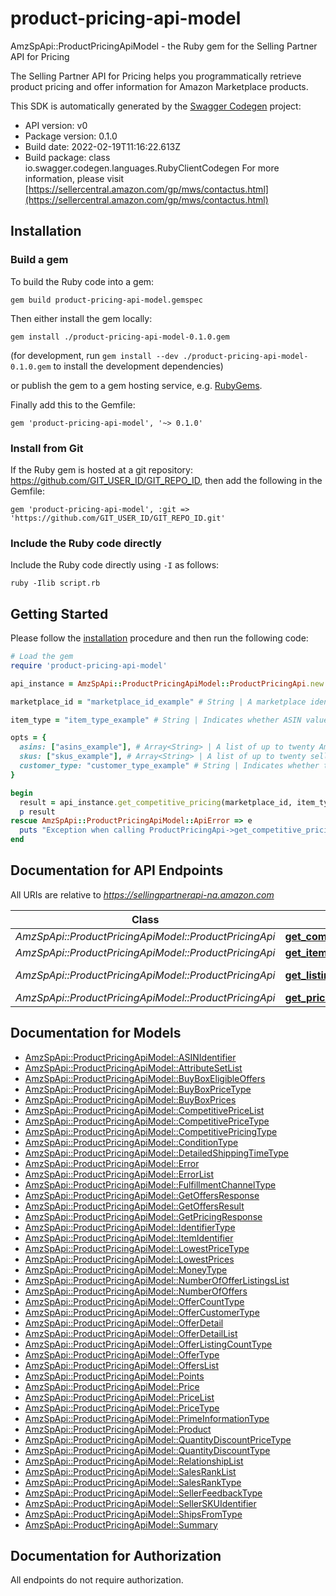 # product-pricing-api-model

AmzSpApi::ProductPricingApiModel - the Ruby gem for the Selling Partner API for Pricing

The Selling Partner API for Pricing helps you programmatically retrieve product pricing and offer information for Amazon Marketplace products.

This SDK is automatically generated by the [Swagger Codegen](https://github.com/swagger-api/swagger-codegen) project:

- API version: v0
- Package version: 0.1.0
- Build date: 2022-02-19T11:16:22.613Z
- Build package: class io.swagger.codegen.languages.RubyClientCodegen
For more information, please visit [https://sellercentral.amazon.com/gp/mws/contactus.html](https://sellercentral.amazon.com/gp/mws/contactus.html)

## Installation

### Build a gem

To build the Ruby code into a gem:

```shell
gem build product-pricing-api-model.gemspec
```

Then either install the gem locally:

```shell
gem install ./product-pricing-api-model-0.1.0.gem
```
(for development, run `gem install --dev ./product-pricing-api-model-0.1.0.gem` to install the development dependencies)

or publish the gem to a gem hosting service, e.g. [RubyGems](https://rubygems.org/).

Finally add this to the Gemfile:

    gem 'product-pricing-api-model', '~> 0.1.0'

### Install from Git

If the Ruby gem is hosted at a git repository: https://github.com/GIT_USER_ID/GIT_REPO_ID, then add the following in the Gemfile:

    gem 'product-pricing-api-model', :git => 'https://github.com/GIT_USER_ID/GIT_REPO_ID.git'

### Include the Ruby code directly

Include the Ruby code directly using `-I` as follows:

```shell
ruby -Ilib script.rb
```

## Getting Started

Please follow the [installation](#installation) procedure and then run the following code:
```ruby
# Load the gem
require 'product-pricing-api-model'

api_instance = AmzSpApi::ProductPricingApiModel::ProductPricingApi.new

marketplace_id = "marketplace_id_example" # String | A marketplace identifier. Specifies the marketplace for which prices are returned.

item_type = "item_type_example" # String | Indicates whether ASIN values or seller SKU values are used to identify items. If you specify Asin, the information in the response will be dependent on the list of Asins you provide in the Asins parameter. If you specify Sku, the information in the response will be dependent on the list of Skus you provide in the Skus parameter. Possible values: Asin, Sku.

opts = { 
  asins: ["asins_example"], # Array<String> | A list of up to twenty Amazon Standard Identification Number (ASIN) values used to identify items in the given marketplace.
  skus: ["skus_example"], # Array<String> | A list of up to twenty seller SKU values used to identify items in the given marketplace.
  customer_type: "customer_type_example" # String | Indicates whether to request pricing information from the point of view of Consumer or Business buyers. Default is Consumer.
}

begin
  result = api_instance.get_competitive_pricing(marketplace_id, item_type, opts)
  p result
rescue AmzSpApi::ProductPricingApiModel::ApiError => e
  puts "Exception when calling ProductPricingApi->get_competitive_pricing: #{e}"
end

```

## Documentation for API Endpoints

All URIs are relative to *https://sellingpartnerapi-na.amazon.com*

Class | Method | HTTP request | Description
------------ | ------------- | ------------- | -------------
*AmzSpApi::ProductPricingApiModel::ProductPricingApi* | [**get_competitive_pricing**](docs/ProductPricingApi.md#get_competitive_pricing) | **GET** /products/pricing/v0/competitivePrice | 
*AmzSpApi::ProductPricingApiModel::ProductPricingApi* | [**get_item_offers**](docs/ProductPricingApi.md#get_item_offers) | **GET** /products/pricing/v0/items/{Asin}/offers | 
*AmzSpApi::ProductPricingApiModel::ProductPricingApi* | [**get_listing_offers**](docs/ProductPricingApi.md#get_listing_offers) | **GET** /products/pricing/v0/listings/{SellerSKU}/offers | 
*AmzSpApi::ProductPricingApiModel::ProductPricingApi* | [**get_pricing**](docs/ProductPricingApi.md#get_pricing) | **GET** /products/pricing/v0/price | 


## Documentation for Models

 - [AmzSpApi::ProductPricingApiModel::ASINIdentifier](docs/ASINIdentifier.md)
 - [AmzSpApi::ProductPricingApiModel::AttributeSetList](docs/AttributeSetList.md)
 - [AmzSpApi::ProductPricingApiModel::BuyBoxEligibleOffers](docs/BuyBoxEligibleOffers.md)
 - [AmzSpApi::ProductPricingApiModel::BuyBoxPriceType](docs/BuyBoxPriceType.md)
 - [AmzSpApi::ProductPricingApiModel::BuyBoxPrices](docs/BuyBoxPrices.md)
 - [AmzSpApi::ProductPricingApiModel::CompetitivePriceList](docs/CompetitivePriceList.md)
 - [AmzSpApi::ProductPricingApiModel::CompetitivePriceType](docs/CompetitivePriceType.md)
 - [AmzSpApi::ProductPricingApiModel::CompetitivePricingType](docs/CompetitivePricingType.md)
 - [AmzSpApi::ProductPricingApiModel::ConditionType](docs/ConditionType.md)
 - [AmzSpApi::ProductPricingApiModel::DetailedShippingTimeType](docs/DetailedShippingTimeType.md)
 - [AmzSpApi::ProductPricingApiModel::Error](docs/Error.md)
 - [AmzSpApi::ProductPricingApiModel::ErrorList](docs/ErrorList.md)
 - [AmzSpApi::ProductPricingApiModel::FulfillmentChannelType](docs/FulfillmentChannelType.md)
 - [AmzSpApi::ProductPricingApiModel::GetOffersResponse](docs/GetOffersResponse.md)
 - [AmzSpApi::ProductPricingApiModel::GetOffersResult](docs/GetOffersResult.md)
 - [AmzSpApi::ProductPricingApiModel::GetPricingResponse](docs/GetPricingResponse.md)
 - [AmzSpApi::ProductPricingApiModel::IdentifierType](docs/IdentifierType.md)
 - [AmzSpApi::ProductPricingApiModel::ItemIdentifier](docs/ItemIdentifier.md)
 - [AmzSpApi::ProductPricingApiModel::LowestPriceType](docs/LowestPriceType.md)
 - [AmzSpApi::ProductPricingApiModel::LowestPrices](docs/LowestPrices.md)
 - [AmzSpApi::ProductPricingApiModel::MoneyType](docs/MoneyType.md)
 - [AmzSpApi::ProductPricingApiModel::NumberOfOfferListingsList](docs/NumberOfOfferListingsList.md)
 - [AmzSpApi::ProductPricingApiModel::NumberOfOffers](docs/NumberOfOffers.md)
 - [AmzSpApi::ProductPricingApiModel::OfferCountType](docs/OfferCountType.md)
 - [AmzSpApi::ProductPricingApiModel::OfferCustomerType](docs/OfferCustomerType.md)
 - [AmzSpApi::ProductPricingApiModel::OfferDetail](docs/OfferDetail.md)
 - [AmzSpApi::ProductPricingApiModel::OfferDetailList](docs/OfferDetailList.md)
 - [AmzSpApi::ProductPricingApiModel::OfferListingCountType](docs/OfferListingCountType.md)
 - [AmzSpApi::ProductPricingApiModel::OfferType](docs/OfferType.md)
 - [AmzSpApi::ProductPricingApiModel::OffersList](docs/OffersList.md)
 - [AmzSpApi::ProductPricingApiModel::Points](docs/Points.md)
 - [AmzSpApi::ProductPricingApiModel::Price](docs/Price.md)
 - [AmzSpApi::ProductPricingApiModel::PriceList](docs/PriceList.md)
 - [AmzSpApi::ProductPricingApiModel::PriceType](docs/PriceType.md)
 - [AmzSpApi::ProductPricingApiModel::PrimeInformationType](docs/PrimeInformationType.md)
 - [AmzSpApi::ProductPricingApiModel::Product](docs/Product.md)
 - [AmzSpApi::ProductPricingApiModel::QuantityDiscountPriceType](docs/QuantityDiscountPriceType.md)
 - [AmzSpApi::ProductPricingApiModel::QuantityDiscountType](docs/QuantityDiscountType.md)
 - [AmzSpApi::ProductPricingApiModel::RelationshipList](docs/RelationshipList.md)
 - [AmzSpApi::ProductPricingApiModel::SalesRankList](docs/SalesRankList.md)
 - [AmzSpApi::ProductPricingApiModel::SalesRankType](docs/SalesRankType.md)
 - [AmzSpApi::ProductPricingApiModel::SellerFeedbackType](docs/SellerFeedbackType.md)
 - [AmzSpApi::ProductPricingApiModel::SellerSKUIdentifier](docs/SellerSKUIdentifier.md)
 - [AmzSpApi::ProductPricingApiModel::ShipsFromType](docs/ShipsFromType.md)
 - [AmzSpApi::ProductPricingApiModel::Summary](docs/Summary.md)


## Documentation for Authorization

 All endpoints do not require authorization.


